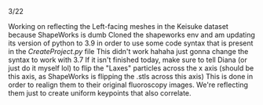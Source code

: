 3/22

Working on reflecting the Left-facing meshes in the Keisuke dataset because ShapeWorks is dumb
	Cloned the shapeworks env and am updating its version of python to 3.9 in order to use some code syntax that is present in the *CreateProject.py* file
	This didn't work hahaha just gonna change the syntax to work with 3.7
If it isn't finished today, make sure to tell Diana (or just do it myself lol) to flip the "Laxes" particles across the x axis (should be this axis, as ShapeWorks is flipping the .stls across this axis)
This is done in order to realign them to their original fluoroscopy images. We're reflecting them just to create uniform keypoints that also correlate.
